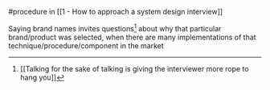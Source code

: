 #procedure in [[1 - How to approach a system design interview]]

Saying brand names invites questions[^1] about why that particular brand/product was selected, when there are many implementations of that technique/procedure/component in the market

[^1]: [[Talking for the sake of talking is giving the interviewer more rope to hang you]]
